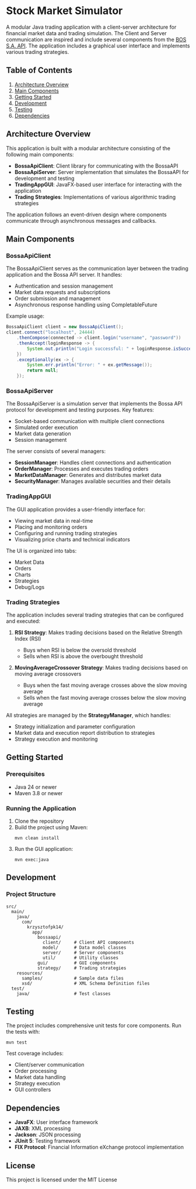 # Stock Market Simulator

A modular Java trading application with a client-server architecture for financial market data and trading simulation. The Client and Server communication are inspired and include several components from the [BOS S.A. API](https://bossa.pl/sites/b30/files/2021-04/document/Podrecznik_bossaAPI.pdf). The application includes a graphical user interface and implements various trading strategies.

## Table of Contents
1. [Architecture Overview](#architecture-overview)
2. [Main Components](#main-components)
3. [Getting Started](#getting-started)
4. [Development](#development)
5. [Testing](#testing)
6. [Dependencies](#dependencies)

## Architecture Overview

This application is built with a modular architecture consisting of the following main components:

- **BossaApiClient**: Client library for communicating with the BossaAPI
- **BossaApiServer**: Server implementation that simulates the BossaAPI for development and testing
- **TradingAppGUI**: JavaFX-based user interface for interacting with the application
- **Trading Strategies**: Implementations of various algorithmic trading strategies

The application follows an event-driven design where components communicate through asynchronous messages and callbacks.

## Main Components

### BossaApiClient

The BossaApiClient serves as the communication layer between the trading application and the Bossa API server. It handles:

- Authentication and session management
- Market data requests and subscriptions
- Order submission and management
- Asynchronous response handling using CompletableFuture

Example usage:
```java
BossaApiClient client = new BossaApiClient();
client.connect("localhost", 24444)
    .thenCompose(connected -> client.login("username", "password"))
    .thenAccept(loginResponse -> {
        System.out.println("Login successful: " + loginResponse.isSuccess());
    })
    .exceptionally(ex -> {
        System.err.println("Error: " + ex.getMessage());
        return null;
    });
```

### BossaApiServer

The BossaApiServer is a simulation server that implements the Bossa API protocol for development and testing purposes. Key features:

- Socket-based communication with multiple client connections
- Simulated order execution
- Market data generation
- Session management

The server consists of several managers:
- **SessionManager**: Handles client connections and authentication
- **OrderManager**: Processes and executes trading orders
- **MarketDataManager**: Generates and distributes market data
- **SecurityManager**: Manages available securities and their details

### TradingAppGUI

The GUI application provides a user-friendly interface for:

- Viewing market data in real-time
- Placing and monitoring orders
- Configuring and running trading strategies
- Visualizing price charts and technical indicators

The UI is organized into tabs:
- Market Data
- Orders
- Charts
- Strategies
- Debug/Logs

### Trading Strategies

The application includes several trading strategies that can be configured and executed:

1. **RSI Strategy**: Makes trading decisions based on the Relative Strength Index (RSI)
   - Buys when RSI is below the oversold threshold
   - Sells when RSI is above the overbought threshold

2. **MovingAverageCrossover Strategy**: Makes trading decisions based on moving average crossovers
   - Buys when the fast moving average crosses above the slow moving average
   - Sells when the fast moving average crosses below the slow moving average

All strategies are managed by the **StrategyManager**, which handles:
- Strategy initialization and parameter configuration
- Market data and execution report distribution to strategies
- Strategy execution and monitoring

## Getting Started

### Prerequisites

- Java 24 or newer
- Maven 3.8 or newer

### Running the Application

1. Clone the repository
2. Build the project using Maven:
   ```
   mvn clean install
   ```
3. Run the GUI application:
   ```
   mvn exec:java
   ```

## Development

### Project Structure

```
src/
  main/
    java/
      com/
        krzysztofpk14/
          app/
            bossaapi/
              client/     # Client API components
              model/      # Data model classes
              server/     # Server components
              util/       # Utility classes
            gui/          # GUI components
            strategy/     # Trading strategies
    resources/
      samples/            # Sample data files
      xsd/                # XML Schema Definition files
  test/
    java/                 # Test classes
```

## Testing

The project includes comprehensive unit tests for core components. Run the tests with:

```
mvn test
```

Test coverage includes:
- Client/server communication
- Order processing
- Market data handling
- Strategy execution
- GUI controllers

## Dependencies

- **JavaFX**: User interface framework
- **JAXB**: XML processing
- **Jackson**: JSON processing
- **JUnit 5**: Testing framework
- **FIX Protocol**: Financial Information eXchange protocol implementation

## License

This project is licensed under the MIT License